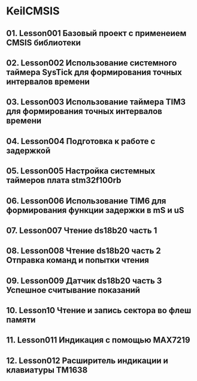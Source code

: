 # KeilCMSIS
## 01. Lesson001 Базовый проект с применеием CMSIS библиотеки
## 02. Lesson002 Использование системного таймера SysTick для формирования точных интервалов времени
## 03. Lesson003 Использование таймера TIM3 для формирования точных интервалов времени
## 04. Lesson004 Подготовка к работе с задержкой
## 05. Lesson005 Настройка системных таймеров плата stm32f100rb
## 06. Lesson006 Использование TIM6 для формирования функции задержки в mS и uS
## 07. Lesson007 Чтение ds18b20 часть 1
## 08. Lesson008 Чтение ds18b20 часть 2 Отправка команд и попытки чтения
## 09. Lesson009 Датчик ds18b20 часть 3 Успешное считывание показаний
## 10. Lesson10 Чтение и запись сектора во флеш памяти
## 11. Lesson011 Индикация с помощью MAX7219
## 12. Lesson012 Расширитель индикации и клавиатуры TM1638
